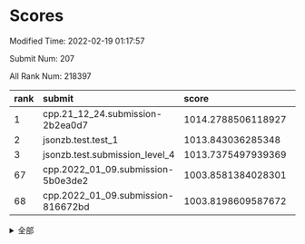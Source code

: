 # Scores

Modified Time: 2022-02-19 01:17:57

Submit Num: 207

All Rank Num: 218397

| rank |               submit               |       score        |       sigma        | pk_num |
| :--- | :--------------------------------- | :----------------- | :----------------- | :----- |
| 1    | cpp.21_12_24.submission-2b2ea0d7   | 1014.2788506118927 | 0.8419718149693978 | 4216   |
| 2    | jsonzb.test.test_1                 | 1013.843036285348  | 0.8303434673250386 | 4215   |
| 3    | jsonzb.test.submission_level_4     | 1013.7375497939369 | 0.813760302369612  | 4219   |
| 67   | cpp.2022_01_09.submission-5b0e3de2 | 1003.8581384028301 | 0.7240793377440381 | 4223   |
| 68   | cpp.2022_01_09.submission-816672bd | 1003.8198609587672 | 0.7153404978780642 | 4216   |


<details>
<summary>全部</summary>

| rank |                 submit                 |       score        |       sigma        | pk_num |
| :--- | :------------------------------------- | :----------------- | :----------------- | :----- |
| 1    | cpp.21_12_24.submission-2b2ea0d7       | 1014.2788506118927 | 0.8419718149693978 | 4216   |
| 2    | jsonzb.test.test_1                     | 1013.843036285348  | 0.8303434673250386 | 4215   |
| 3    | jsonzb.test.submission_level_4         | 1013.7375497939369 | 0.813760302369612  | 4219   |
| 4    | gobigger.level_3.submission_level_3_20 | 1011.4377954514416 | 0.7436487228716977 | 4218   |
| 5    | gobigger.level_3.submission_level_3_33 | 1011.4127622631771 | 0.7853765490718642 | 4221   |
| 6    | gobigger.level_3.submission_level_3_2  | 1011.4053381973758 | 0.7703741807134706 | 4221   |
| 7    | gobigger.level_3.submission_level_3_8  | 1011.3122010035435 | 0.805578690964599  | 4230   |
| 8    | gobigger.level_3.submission_level_3_32 | 1011.2964955661695 | 0.8021162426809804 | 4218   |
| 9    | gobigger.level_3.submission_level_3_15 | 1011.2742035143125 | 0.7888077334021405 | 4222   |
| 10   | gobigger.level_3.submission_level_3_25 | 1011.2390509427216 | 0.8066908139424557 | 4225   |
| 11   | gobigger.level_3.submission_level_3_13 | 1011.2140274038109 | 0.7765216517297973 | 4223   |
| 12   | gobigger.level_3.submission_level_3_0  | 1011.1653228120384 | 0.7660578287834152 | 4227   |
| 13   | gobigger.level_3.submission_level_3_10 | 1011.0300423412745 | 0.7687332183036188 | 4222   |
| 14   | gobigger.level_3.submission_level_3_16 | 1010.9736165743901 | 0.7673937767255368 | 4215   |
| 15   | gobigger.level_3.submission_level_3_47 | 1010.8572453321649 | 0.7667389448984129 | 4220   |
| 16   | gobigger.level_3.submission_level_3_11 | 1010.6217310927585 | 0.753149640256103  | 4220   |
| 17   | gobigger.level_3.submission_level_3_19 | 1010.5151873934741 | 0.7467649369793923 | 4218   |
| 18   | gobigger.level_3.submission_level_3_4  | 1010.480483612817  | 0.7605847226457642 | 4219   |
| 19   | gobigger.level_3.submission_level_3_46 | 1010.3827776968477 | 0.7436601190805595 | 4223   |
| 20   | gobigger.level_3.submission_level_3_7  | 1010.3612642729868 | 0.7828039255790128 | 4222   |
| 21   | gobigger.level_3.submission_level_3_39 | 1010.357099115806  | 0.7606870222318176 | 4216   |
| 22   | gobigger.level_3.submission_level_3_34 | 1010.294208714217  | 0.7531919513644922 | 4216   |
| 23   | gobigger.level_3.submission_level_3_38 | 1010.2883656442428 | 0.7692078400487966 | 4218   |
| 24   | gobigger.level_3.submission_level_3_29 | 1010.2762021992858 | 0.7499186904260029 | 4224   |
| 25   | gobigger.level_3.submission_level_3_26 | 1010.2367722729737 | 0.7593075651270531 | 4219   |
| 26   | gobigger.level_3.submission_level_3_1  | 1010.236353383445  | 0.7828217085780244 | 4216   |
| 27   | gobigger.level_3.submission_level_3_6  | 1010.1535427844033 | 0.7731902162328252 | 4221   |
| 28   | gobigger.level_3.submission_level_3_27 | 1010.151828981148  | 0.7708159102665099 | 4212   |
| 29   | gobigger.level_3.submission_level_3_24 | 1010.1496953851539 | 0.7509587538929346 | 4218   |
| 30   | gobigger.level_3.submission_level_3_31 | 1010.0843751010844 | 0.7685456242918002 | 4215   |
| 31   | gobigger.level_3.submission_level_3_36 | 1010.0238868378908 | 0.7492967502316782 | 4219   |
| 32   | gobigger.level_3.submission_level_3_37 | 1010.0159957261188 | 0.7580077403839426 | 4219   |
| 33   | gobigger.level_3.submission_level_3_23 | 1010.0069677742732 | 0.7427748316285308 | 4218   |
| 34   | gobigger.level_3.submission_level_3_48 | 1009.9609131371534 | 0.7553411496492667 | 4216   |
| 35   | gobigger.level_3.submission_level_3_30 | 1009.8688582076866 | 0.7704722404464415 | 4218   |
| 36   | gobigger.level_3.submission_level_3_43 | 1009.8430236690261 | 0.7643554560022243 | 4218   |
| 37   | gobigger.level_3.submission_level_3_5  | 1009.7932548186686 | 0.7687371230362854 | 4221   |
| 38   | gobigger.level_3.submission_level_3_22 | 1009.7893186063824 | 0.7580531207428949 | 4218   |
| 39   | gobigger.level_3.submission_level_3_14 | 1009.7869900167477 | 0.7465153641861498 | 4222   |
| 40   | gobigger.level_3.submission_level_3_21 | 1009.6802596994291 | 0.7423799800892948 | 4221   |
| 41   | gobigger.level_3.submission_level_3_40 | 1009.6641844793058 | 0.7743895325555243 | 4221   |
| 42   | gobigger.level_3.submission_level_3_12 | 1009.5764655985207 | 0.7591790928876764 | 4216   |
| 43   | gobigger.level_3.submission_level_3_42 | 1009.477657899153  | 0.7466180582041739 | 4221   |
| 44   | gobigger.level_3.submission_level_3_44 | 1009.4774530987488 | 0.7459507568268859 | 4223   |
| 45   | gobigger.level_3.submission_level_3_17 | 1009.422150967579  | 0.7589341436681282 | 4219   |
| 46   | gobigger.level_3.submission_level_3_18 | 1009.419754408991  | 0.7453979396844128 | 4221   |
| 47   | gobigger.level_3.submission_level_3_49 | 1009.3939263558341 | 0.7531119771604065 | 4219   |
| 48   | gobigger.level_3.submission_level_3_45 | 1009.3591819612672 | 0.7395397578227488 | 4221   |
| 49   | gobigger.level_3.submission_level_3_28 | 1009.2527274700552 | 0.7560450699594051 | 4222   |
| 50   | gobigger.level_3.submission_level_3_9  | 1009.1550071109621 | 0.760059096077832  | 4223   |
| 51   | gobigger.level_3.submission_level_3_3  | 1009.093070695185  | 0.7358535159571467 | 4224   |
| 52   | gobigger.level_3.submission_level_3_35 | 1009.0454069539695 | 0.7596346522134837 | 4218   |
| 53   | gobigger.level_3.submission_level_3_41 | 1008.6089257466818 | 0.7592499925304876 | 4218   |
| 54   | gobigger.level_1.submission_level_1_38 | 1005.0609399230976 | 0.7149603849561972 | 4219   |
| 55   | gobigger.level_1.submission_level_1_43 | 1004.9632889070523 | 0.7159741654990972 | 4215   |
| 56   | gobigger.level_1.submission_level_1_18 | 1004.9566846539169 | 0.7176446872367577 | 4216   |
| 57   | gobigger.level_1.submission_level_1_29 | 1004.6423566367099 | 0.727486937417264  | 4221   |
| 58   | gobigger.level_1.submission_level_1_0  | 1004.5410866390164 | 0.7338141665752964 | 4222   |
| 59   | gobigger.level_1.submission_level_1_36 | 1004.3894912481932 | 0.7084103061913872 | 4218   |
| 60   | gobigger.level_1.submission_level_1_8  | 1004.3637805992131 | 0.71884810582928   | 4216   |
| 61   | gobigger.level_1.submission_level_1_1  | 1004.2674240833294 | 0.7122585860942456 | 4216   |
| 62   | gobigger.level_1.submission_level_1_12 | 1004.2108060307776 | 0.7227585016740072 | 4218   |
| 63   | gobigger.level_1.submission_level_1_6  | 1004.1788596836693 | 0.718521045276789  | 4218   |
| 64   | gobigger.level_1.submission_level_1_3  | 1004.1189799581531 | 0.7045824214766946 | 4221   |
| 65   | gobigger.level_1.submission_level_1_31 | 1004.0247409220855 | 0.7225747485871656 | 4223   |
| 66   | gobigger.level_1.submission_level_1_32 | 1003.9741009505592 | 0.7201673325455437 | 4213   |
| 67   | cpp.2022_01_09.submission-5b0e3de2     | 1003.8581384028301 | 0.7240793377440381 | 4223   |
| 68   | cpp.2022_01_09.submission-816672bd     | 1003.8198609587672 | 0.7153404978780642 | 4216   |
| 69   | gobigger.level_1.submission_level_1_5  | 1003.7900323887642 | 0.7189013097224863 | 4222   |
| 70   | gobigger.level_1.submission_level_1_34 | 1003.7857261451375 | 0.7068898462931625 | 4222   |
| 71   | gobigger.level_1.submission_level_1_11 | 1003.7290121713922 | 0.719674929871212  | 4224   |
| 72   | gobigger.level_1.submission_level_1_46 | 1003.7121285297961 | 0.716742060762953  | 4224   |
| 73   | gobigger.level_1.submission_level_1_20 | 1003.69228629697   | 0.7232213464131717 | 4218   |
| 74   | gobigger.level_1.submission_level_1_23 | 1003.5227357281809 | 0.7219363010268406 | 4228   |
| 75   | gobigger.level_1.submission_level_1_17 | 1003.5161995429512 | 0.7239899159492081 | 4219   |
| 76   | gobigger.level_1.submission_level_1_14 | 1003.5092688936837 | 0.7290463216693306 | 4216   |
| 77   | gobigger.level_1.submission_level_1_10 | 1003.5021585612261 | 0.7151404065479915 | 4219   |
| 78   | gobigger.level_1.submission_level_1_27 | 1003.4292853374136 | 0.7126152626091073 | 4222   |
| 79   | gobigger.level_1.submission_level_1_24 | 1003.3904399612095 | 0.7021355372702356 | 4220   |
| 80   | gobigger.level_1.submission_level_1_22 | 1003.3414258346903 | 0.7215014680418044 | 4221   |
| 81   | gobigger.level_1.submission_level_1_42 | 1003.3387301653142 | 0.7210526641456592 | 4218   |
| 82   | gobigger.level_1.submission_level_1_45 | 1003.3347105892065 | 0.7197260668695286 | 4220   |
| 83   | gobigger.level_1.submission_level_1_7  | 1003.2565048673159 | 0.7045214942285676 | 4225   |
| 84   | gobigger.level_1.submission_level_1_21 | 1003.2373591616367 | 0.7154102677977096 | 4214   |
| 85   | gobigger.level_1.submission_level_1_44 | 1003.2366847717655 | 0.7189628344240557 | 4216   |
| 86   | gobigger.level_1.submission_level_1_28 | 1003.1501561535664 | 0.711995541503681  | 4224   |
| 87   | gobigger.level_1.submission_level_1_13 | 1003.1398596322134 | 0.721058297040319  | 4222   |
| 88   | gobigger.level_1.submission_level_1_35 | 1002.9906686830511 | 0.7155622148161888 | 4223   |
| 89   | gobigger.level_1.submission_level_1_33 | 1002.929640093373  | 0.7192404258956184 | 4218   |
| 90   | gobigger.level_1.submission_level_1_25 | 1002.9129008906665 | 0.712581709658314  | 4228   |
| 91   | gobigger.level_1.submission_level_1_30 | 1002.8854234082831 | 0.7081518668152091 | 4218   |
| 92   | gobigger.level_1.submission_level_1_47 | 1002.8678025619287 | 0.7231228564995978 | 4218   |
| 93   | gobigger.level_1.submission_level_1_26 | 1002.7156432748984 | 0.7111950476031416 | 4218   |
| 94   | gobigger.level_1.submission_level_1_2  | 1002.6986950648136 | 0.7107602529178364 | 4219   |
| 95   | gobigger.level_1.submission_level_1_48 | 1002.6813722479376 | 0.718461991462106  | 4220   |
| 96   | gobigger.level_1.submission_level_1_40 | 1002.6618486989169 | 0.704477953648852  | 4217   |
| 97   | gobigger.level_1.submission_level_1_16 | 1002.6378754573838 | 0.7166615963913425 | 4222   |
| 98   | gobigger.level_1.submission_level_1_15 | 1002.5429501739847 | 0.7143839526053642 | 4225   |
| 99   | gobigger.level_1.submission_level_1_37 | 1002.522776396009  | 0.7359268870634751 | 4218   |
| 100  | gobigger.level_1.submission_level_1_9  | 1002.4444745437152 | 0.7178999496212781 | 4220   |
| 101  | gobigger.level_1.submission_level_1_4  | 1002.2818439763292 | 0.7178319884371419 | 4222   |
| 102  | gobigger.level_1.submission_level_1_49 | 1002.265733702392  | 0.7194367951082107 | 4221   |
| 103  | gobigger.level_1.submission_level_1_39 | 1002.1892450293496 | 0.7271892583528146 | 4224   |
| 104  | gobigger.level_1.submission_level_1_41 | 1001.6943892222682 | 0.7093676415678897 | 4218   |
| 105  | gobigger.level_1.submission_level_1_19 | 1001.1679568087101 | 0.7046435915914929 | 4219   |
| 106  | gobigger.random.submission_random_16   | 996.9112020791506  | 0.6995057418682054 | 4224   |
| 107  | gobigger.random.submission_random_9    | 996.8723572377862  | 0.7081763630440752 | 4226   |
| 108  | gobigger.random.submission_random_8    | 996.7463377586839  | 0.7059644483032889 | 4225   |
| 109  | gobigger.random.submission_random_30   | 996.7459659524699  | 0.7195622449404414 | 4223   |
| 110  | gobigger.random.submission_random_35   | 996.7111475832642  | 0.7067572098140152 | 4225   |
| 111  | gobigger.random.submission_random_1    | 996.6683814342757  | 0.7068927158197474 | 4222   |
| 112  | gobigger.random.submission_random_14   | 996.6012366860396  | 0.7070627765208032 | 4222   |
| 113  | gobigger.random.submission_random_5    | 996.5957740566032  | 0.7105524372324767 | 4216   |
| 114  | gobigger.random.submission_random_37   | 996.5807425377473  | 0.7067046647145746 | 4221   |
| 115  | gobigger.random.submission_random_38   | 996.515164815161   | 0.7076853423602023 | 4218   |
| 116  | gobigger.random.submission_random_48   | 996.4955471373755  | 0.7183426909749621 | 4221   |
| 117  | gobigger.random.submission_random_23   | 996.4493047751782  | 0.7132896277314369 | 4219   |
| 118  | gobigger.random.submission_random_29   | 996.405862698478   | 0.7100632699546388 | 4219   |
| 119  | gobigger.random.submission_random_20   | 996.2846586351084  | 0.7212512963609344 | 4218   |
| 120  | gobigger.random.submission_random_45   | 996.2055457634069  | 0.7060918985696077 | 4222   |
| 121  | gobigger.random.submission_random_24   | 996.1799971907309  | 0.7051051408242527 | 4218   |
| 122  | gobigger.random.submission_random_32   | 996.179469993358   | 0.7049542419895507 | 4224   |
| 123  | gobigger.random.submission_random_10   | 996.1785489599429  | 0.7225448446628604 | 4225   |
| 124  | gobigger.random.submission_random_47   | 996.165082720514   | 0.7043760774102603 | 4219   |
| 125  | gobigger.random.submission_random_25   | 996.1520082961349  | 0.7091277871341856 | 4218   |
| 126  | gobigger.random.submission_random_41   | 996.0931762254977  | 0.7084739773455416 | 4223   |
| 127  | gobigger.random.submission_random_40   | 996.010364854762   | 0.7094567336370341 | 4225   |
| 128  | gobigger.random.submission_random_27   | 995.9700313058114  | 0.7133799136984836 | 4226   |
| 129  | gobigger.random.submission_random_4    | 995.880714109298   | 0.7175222872812799 | 4217   |
| 130  | gobigger.random.submission_random_49   | 995.8422866566591  | 0.6972979154186401 | 4224   |
| 131  | gobigger.random.submission_random_22   | 995.8235990065766  | 0.705138440933157  | 4217   |
| 132  | gobigger.random.submission_random_43   | 995.811758705316   | 0.7099117161161165 | 4221   |
| 133  | gobigger.random.submission_random_6    | 995.800226578768   | 0.7025295079713327 | 4219   |
| 134  | gobigger.random.submission_random_46   | 995.7170108276088  | 0.7128610347981859 | 4219   |
| 135  | gobigger.random.submission_random_12   | 995.7121792596278  | 0.7090033568795304 | 4222   |
| 136  | gobigger.random.submission_random_7    | 995.6791114188378  | 0.7080164436103388 | 4222   |
| 137  | gobigger.random.submission_random_0    | 995.651916092868   | 0.7108925137814537 | 4226   |
| 138  | gobigger.random.submission_random_2    | 995.6160245378712  | 0.6963786513788948 | 4220   |
| 139  | gobigger.random.submission_random_26   | 995.5559433197794  | 0.7109745528321246 | 4221   |
| 140  | gobigger.random.submission_random_18   | 995.507021528499   | 0.7136747545496975 | 4219   |
| 141  | gobigger.random.submission_random_39   | 995.4723665097961  | 0.7293845000796454 | 4222   |
| 142  | gobigger.random.submission_random_21   | 995.4612022403262  | 0.7145907832441867 | 4221   |
| 143  | gobigger.random.submission_random_33   | 995.3767095907397  | 0.7381433646418866 | 4220   |
| 144  | gobigger.random.submission_random_42   | 995.3472687071294  | 0.7178418616667301 | 4222   |
| 145  | gobigger.random.submission_random_11   | 995.2428751032107  | 0.7198989215717627 | 4218   |
| 146  | gobigger.random.submission_random_13   | 995.1123098397062  | 0.7182023014261812 | 4216   |
| 147  | gobigger.random.submission_random_17   | 995.1017197153093  | 0.7180727108789142 | 4215   |
| 148  | gobigger.random.submission_random_44   | 995.0984462806381  | 0.7017161212846935 | 4217   |
| 149  | gobigger.random.submission_random_15   | 995.0857080202304  | 0.712645204781624  | 4218   |
| 150  | gobigger.random.submission_random_19   | 995.073379939478   | 0.7117984262954848 | 4225   |
| 151  | gobigger.random.submission_random_28   | 995.0657822897631  | 0.7033976856511552 | 4220   |
| 152  | gobigger.random.submission_random_36   | 994.9365942793562  | 0.7067824224031061 | 4222   |
| 153  | gobigger.random.submission_random_31   | 994.8633768231505  | 0.7129126031213109 | 4226   |
| 154  | gobigger.random.submission_random_34   | 994.6909814755363  | 0.7055755264393774 | 4220   |
| 155  | gobigger.level_2.submission_level_2_21 | 994.3205923901527  | 0.7124926032612122 | 4219   |
| 156  | gobigger.level_2.submission_level_2_13 | 994.2221165016014  | 0.7267623666699226 | 4221   |
| 157  | gobigger.random.submission_random_3    | 994.1686623638817  | 0.7143383903702754 | 4222   |
| 158  | gobigger.level_2.submission_level_2_10 | 993.0460277927748  | 0.7396517410975421 | 4221   |
| 159  | gobigger.level_2.submission_level_2_23 | 993.0409342140372  | 0.7400792569358722 | 4225   |
| 160  | gobigger.level_2.submission_level_2_11 | 992.9093116145611  | 0.7453534998501341 | 4221   |
| 161  | gobigger.level_2.submission_level_2_6  | 992.8870668698697  | 0.737079488696562  | 4221   |
| 162  | gobigger.level_2.submission_level_2_33 | 992.8018426972469  | 0.7366938029898417 | 4220   |
| 163  | gobigger.level_2.submission_level_2_19 | 992.7206894598833  | 0.7528976682522512 | 4217   |
| 164  | gobigger.level_2.submission_level_2_41 | 992.7069230917909  | 0.7430663376549548 | 4218   |
| 165  | gobigger.level_2.submission_level_2_42 | 992.6390612381489  | 0.7367475108872592 | 4220   |
| 166  | gobigger.level_2.submission_level_2_32 | 992.5795249319231  | 0.7416857913554658 | 4215   |
| 167  | gobigger.level_2.submission_level_2_38 | 992.5752056695716  | 0.7332998298992527 | 4213   |
| 168  | gobigger.level_2.submission_level_2_9  | 992.538796752752   | 0.7461767515375168 | 4219   |
| 169  | gobigger.level_2.submission_level_2_40 | 992.4795493207776  | 0.7402000608073317 | 4222   |
| 170  | gobigger.level_2.submission_level_2_12 | 992.3170000265529  | 0.722135361400614  | 4221   |
| 171  | gobigger.level_2.submission_level_2_25 | 992.2341577144291  | 0.7291278602534997 | 4222   |
| 172  | gobigger.level_2.submission_level_2_17 | 992.1883524359371  | 0.7325425207751679 | 4224   |
| 173  | gobigger.level_2.submission_level_2_2  | 992.1852082774942  | 0.7375603773593371 | 4219   |
| 174  | gobigger.level_2.submission_level_2_28 | 992.1825923311125  | 0.7433618652275497 | 4217   |
| 175  | gobigger.level_2.submission_level_2_0  | 992.1454728603852  | 0.7432416280205396 | 4218   |
| 176  | gobigger.level_2.submission_level_2_44 | 992.1430838324392  | 0.7392864971629061 | 4222   |
| 177  | gobigger.level_2.submission_level_2_3  | 992.0698903835212  | 0.7494422754371377 | 4220   |
| 178  | gobigger.level_2.submission_level_2_18 | 991.9281903446424  | 0.7434225909976941 | 4218   |
| 179  | gobigger.level_2.submission_level_2_22 | 991.868332717904   | 0.7656943081356627 | 4225   |
| 180  | gobigger.level_2.submission_level_2_34 | 991.8362761216852  | 0.7556505751298198 | 4221   |
| 181  | gobigger.level_2.submission_level_2_39 | 991.8166710289534  | 0.7457490653295462 | 4220   |
| 182  | gobigger.level_2.submission_level_2_8  | 991.8130991489795  | 0.7510037927672867 | 4220   |
| 183  | gobigger.level_2.submission_level_2_49 | 991.7657634245564  | 0.755211777001168  | 4220   |
| 184  | gobigger.level_2.submission_level_2_30 | 991.7529431201864  | 0.7452478554690969 | 4221   |
| 185  | gobigger.level_2.submission_level_2_48 | 991.7133217232142  | 0.7442544621060272 | 4220   |
| 186  | gobigger.level_2.submission_level_2_27 | 991.698006387418   | 0.7567990720216383 | 4223   |
| 187  | gobigger.level_2.submission_level_2_43 | 991.6187892541773  | 0.7368909438688223 | 4222   |
| 188  | gobigger.level_2.submission_level_2_29 | 991.6007630351985  | 0.7532469130195103 | 4225   |
| 189  | gobigger.level_2.submission_level_2_14 | 991.5406697872606  | 0.7488522647395376 | 4217   |
| 190  | gobigger.level_2.submission_level_2_45 | 991.4515799416067  | 0.7671638669265403 | 4225   |
| 191  | gobigger.level_2.submission_level_2_47 | 991.4074255557641  | 0.7515678276969643 | 4221   |
| 192  | gobigger.level_2.submission_level_2_15 | 991.3081666577149  | 0.7520336489243702 | 4225   |
| 193  | gobigger.level_2.submission_level_2_35 | 991.2193378558313  | 0.7572358719668366 | 4218   |
| 194  | gobigger.level_2.submission_level_2_31 | 991.0369182721544  | 0.7792233967112466 | 4220   |
| 195  | gobigger.level_2.submission_level_2_24 | 991.0187081470293  | 0.7583275556004849 | 4223   |
| 196  | gobigger.level_2.submission_level_2_26 | 990.8862096001159  | 0.7426691105027238 | 4218   |
| 197  | gobigger.level_2.submission_level_2_37 | 990.8642052276608  | 0.7638735433233137 | 4219   |
| 198  | gobigger.level_2.submission_level_2_1  | 990.826988604517   | 0.743880885254782  | 4223   |
| 199  | gobigger.level_2.submission_level_2_7  | 990.7656116238152  | 0.7553738873089816 | 4220   |
| 200  | gobigger.level_2.submission_level_2_46 | 990.6746741028738  | 0.7603479352668278 | 4221   |
| 201  | gobigger.level_2.submission_level_2_16 | 990.5136830651386  | 0.7526655139949116 | 4221   |
| 202  | gobigger.level_2.submission_level_2_4  | 990.5026246106117  | 0.7595842843807087 | 4223   |
| 203  | gobigger.level_2.submission_level_2_20 | 990.0778561259738  | 0.7650404016144821 | 4217   |
| 204  | gobigger.level_2.submission_level_2_36 | 989.9997705325727  | 0.770671127250234  | 4217   |
| 205  | gobigger.level_2.submission_level_2_5  | 989.4646966022461  | 0.7460150358872818 | 4224   |
| 206  | gobigger.none.submission_none_0        | 978.6819270052672  | 1.3471162677710413 | 4218   |
| 207  | gobigger.none.submission_none_1        | 977.2952325198672  | 1.2892337864959607 | 4219   |

</details>